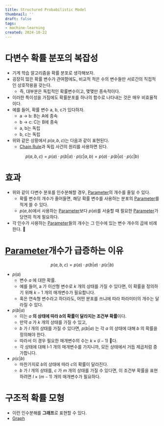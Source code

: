 ```yaml
---
title: Structured Probabilistic Model
thumbnail: ''
draft: false
tags:
- machine-learning
created: 2024-10-22
---
```


# 다변수 확률 분포의 복잡성

* 기계 학습 알고리즘을 확률 분포로 생각해보자.
* 굉장히 많은 확률 변수가 관여함에도, 비교적 적은 수의 변수들만 서로간의 직접적인 상호작용을 갖는다.
  * 즉, 대부분은 독립적인 확률변수이고, 몇몇만 종속적이다.
* 이러한 특이성을 가짐에도 확률분포를 하나의 함수로 나타내는 것은 매우 비효율적이다.
* 예를 들어, 확률 변수 a, b, c가 있다하자.
  * a -> b: B는 A에 종속
  * b -> c: C는 B에 종속
  * a, b는 독립
  * b, c는 독립
* 위와 같은 상황에서 $p(a, b, c)$는 다음과 같이 표현된다.
  * [Chain Rule](Chain%20Rule.md)과 독립 사건의 원리를 사용하면 된다.

$$
p(a, b, c) = p(a) \cdot p(b | a) \cdot p(c | a, b) = p(a) \cdot p(b|a) \cdot p(c|b)
$$

# 효과

* 위와 같이 다변수 분포를 인수분해할 경우, [Parameter](Parameter.md)의 개수를 줄일 수 있다.
  * 확률 변수의 개수가 줄어들면, 해당 확률 변수를 사용하는 분포의 [Parameter](Parameter.md)를 적게 쓸 수 있다.
  * $p(a, b)$에서 사용하는 [Parameter](Parameter.md)보다 $p(a)$를 서술할 때 필요한 [Parameter](Parameter.md)가 당연히 적게 필요하다.
* 각 인수가 사용하는 [Parameter](Parameter.md)들의 개수는 그 인수에 있는 변수 개수의 곱에 비례한다.
  

# [Parameter](Parameter.md)개수가 급증하는 이유

$$
p(a, b, c) = p(a) \cdot p(b | a) \cdot p(c | b)
$$

* $p(a)$ 
  * 변수  $a$ 에 대한 확률.
  * 예를 들어,  a 가 이산형 변수로  $k$ 개의 상태를 가질 수 있다면, 이 확률을 정의하기 위해  $k-1$ 개의 매개변수가 필요합니다.
  * 혹은 연속형 변수라고 하더라도, 어떤 분포를 쓰냐에 따라 파라미터의 개수는 달라질 수 있다.
* $p(b | a)$
  * 이는 $a$ **의 상태에 따라 $b$의 확률이 달라지는 조건부 확률**이다.
  * 만약  $a$ 가  $k$ 개의 상태를 가질 수 있고,
  * $b$ 가  $l$ 개의 상태를 가질 수 있다면,  $p(b | a)$ 는 각  $a$ 의 상태에 대해  $b$ 의 확률을 정의해야 한다. 
  * 따라서 이 경우 필요한 매개변수의 수는 $k \times (l - 1)$ 다. 
  * 각 상태에 대해  l-1 개의 매개변수를 가지니까, 모든 상태에서 거듭 제곱처럼 증가합니다.
* $p(c | b)$
  * 마찬가지로 $b$의 상태에 따라 $c$의 확률이 달라진다.
  * $b$ 가  $l$ 개의 상태를,  $c$ 가  $m$ 개의 상태를 가질 수 있다면, 이 조건부 확률을 표현하려면 $l \times (m-1)$ 개의 매개변수가 필요하다.

# 구조적 확률 모형

* 이런 인수분해를 **그래프**로 표현할 수 있다.
* [Graph](../Discrete%20Mathematics/Graph.md)
